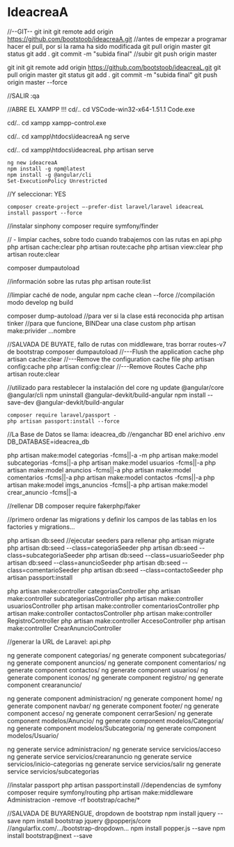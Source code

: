 # IdeacreaA

//--GIT--
git init
git remote add origin https://github.com/bootstoob/ideacreaA.git
//antes de empezar a programar hacer el pull, por si la rama ha sido modificada
git pull origin master
git status 
git add .
git commit -m "subida final"
//subir
git push origin master

git init
git remote add origin https://github.com/bootstoob/ideacreaL.git
git pull origin master
git status 
git add .
git commit -m "subida final"
git push origin master --force

//SALIR
:qa


//ABRE EL XAMPP !!!
cd/..
cd VSCode-win32-x64-1.51.1
Code.exe

cd/..
cd xampp
xampp-control.exe

cd/..
cd xampp\htdocs\ideacreaA
ng serve

cd/..
cd xampp\htdocs\ideacreaL
php artisan serve


	ng new ideacreaA 
	npm install -g npm@latest
	npm install -g @angular/cli
	Set-ExecutionPolicy Unrestricted
//Y seleccionar: YES

	composer create-project –-prefer-dist laravel/laravel ideacreaL
	install passport --force
//instalar sinphony
	composer require symfony/finder


//	- limpiar caches, sobre todo cuando trabajemos con las rutas en api.php
php artisan cache:clear
php artisan route:cache
php artisan view:clear
php artisan route:clear

composer dumpautoload

//información sobre las rutas
php artisan route:list

//limpiar caché de node, angular
npm cache clean --force
//compilación modo develop
ng build

composer dump-autoload
//para ver si la clase está reconocida
php artisan tinker
//para que funcione, BINDear una clase custom
php artisan make:privider ...nombre

//SALVADA DE BUYATE, fallo de rutas con middleware, tras borrar routes-v7 de bootstrap
composer dumpautoload
//---Flush the application cache
php artisan cache:clear
//---Remove the configuration cache file
php artisan config:cache
php artisan config:clear
//---Remove Routes Cache
php artisan route:clear

//utilizado para restablecer la instalación del core
ng update @angular/core @angular/cli
npm uninstall @angular-devkit/build-angular
npm install --save-dev @angular-devkit/build-angular

	composer require laravel/passport -
	php artisan passport:install --force
	
//La Base de Datos se llama:
ideacrea_db
//enganchar BD enel arichivo .env
DB_DATABASE=ideacrea_db

php artisan make:model categorias -fcms||-a -m
php artisan make:model subcategorias -fcms||-a
php artisan make:model usuarios -fcms||-a
php artisan make:model anuncios -fcms||-a
php artisan make:model comentarios -fcms||-a
php artisan make:model contactos -fcms||-a
php artisan make:model imgs_anuncios -fcms||-a
php artisan make:model crear_anuncio -fcms||-a
	
	
//rellenar DB
composer require fakerphp/faker

//primero ordenar las migrations y definir los campos de las tablas en los factories y migrations...

php artisan db:seed
//ejecutar seeders para rellenar
	php artisan migrate 
php artisan db:seed --class=categoriaSeeder
php artisan db:seed --class=subcategoriaSeeder
php artisan db:seed --class=usuarioSeeder
php artisan db:seed --class=anuncioSeeder
php artisan db:seed --class=comentarioSeeder
php artisan db:seed --class=contactoSeeder
	php artisan passport:install


php artisan make:controller categoriasController
php artisan make:controller subcategoriasController
php artisan make:controller usuariosController
php artisan make:controller comentariosController
php artisan make:controller contactosController
php artisan make:controller RegistroController
php artisan make:controller AccesoController
	php artisan make:controller CrearAnuncioController


//generar la URL de Laravel: api.php

ng generate component categorias/
ng generate component subcategorias/
ng generate component anuncios/
ng generate component comentarios/
ng generate component contactos/
ng generate component usuarios/
ng generate component iconos/
ng generate component registro/
ng generate component crearanuncio/

ng generate component administracion/
ng generate component home/
ng generate component navbar/
ng generate component footer/
ng generate component acceso/
ng generate component cerrarSesion/
ng generate component modelos/Anuncio/
ng generate component modelos/Categoria/
ng generate component modelos/Subcategoria/
	ng generate component modelos/Usuario/

ng generate service administracion/
ng generate service servicios/acceso
ng generate service servicios/crearanuncio
ng generate service servicios/inicio-categorias
ng generate service servicios/salir
ng generate service servicios/subcategorias

//instalar passport
php artisan passport:install
//dependencias de symfony
composer require symfony/routing
php artisan make:middleware Administracion
	-remove -rf bootstrap/cache/*
	
//SALVADA DE BUYARENGUE, dropdown de bootstrap
npm install jquery -- save
npm install bootstrap jquery @popperjs/core
//angularfix.com/.../bootstrap-dropdown...
npm install popper.js --save
npm install bootstrap@next --save
